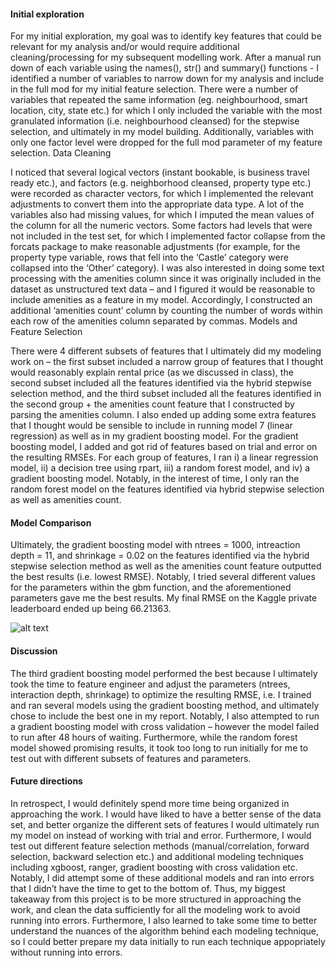 #### Initial exploration

For my initial exploration, my goal was to identify key features that could be relevant for my analysis and/or would require additional cleaning/processing for my subsequent modelling work. After a manual run down of each variable using the names(), str() and summary() functions - I identified a number of variables to narrow down for my analysis and include in the full mod for my initial feature selection. There were a number of variables that repeated the same information (eg. neighbourhood, smart location, city, state etc.) for which I only included the variable with the most granulated information (i.e. neighbourhood cleansed) for the stepwise selection, and ultimately in my model building. Additionally, variables with only one factor level were dropped for the full mod parameter of my feature selection. 
Data Cleaning

I noticed that several logical vectors (instant bookable, is business travel ready etc.), and factors (e.g. neighborhood cleansed, property type etc.) were recorded as character vectors, for which I implemented the relevant adjustments to convert them into the appropriate data type. A lot of the variables also had missing values, for which I imputed the mean values of the column for all the numeric vectors. Some factors had levels that were not included in the test set, for which I implemented factor collapse from the forcats package to make reasonable adjustments (for example, for the property type variable, rows that fell into the ‘Castle’ category were collapsed into the ‘Other’ category). I was also interested in doing some text processing with the amenities column since it was originally included in the dataset as unstructured text data – and I figured it would be reasonable to include amenities as a feature in my model. Accordingly, I constructed an additional ‘amenities count’ column by counting the number of words within each row of the amenities column separated by commas. 
Models and Feature Selection

There were 4 different subsets of features that I ultimately did my modeling work on – the first subset included a narrow group of features that I thought would reasonably explain rental price (as we discussed in class), the second subset included all the features identified via the hybrid stepwise selection method, and the third subset included all the features identified in the second group + the amenities count feature that I constructed by parsing the amenities column. I also ended up adding some extra features that I thought would be sensible to include in running model 7 (linear regression) as well as in my gradient boosting model. For the gradient boosting model, I added and got rid of features based on trial and error on the resulting RMSEs. For each group of features, I ran i) a linear regression model, ii) a decision tree using rpart, iii) a random forest model, and iv) a gradient boosting model. Notably, in the interest of time, I only ran the random forest model on the features identified via hybrid stepwise selection as well as amenities count.  

#### Model Comparison

Ultimately, the gradient boosting model with ntrees = 1000, intreaction depth = 11, and shrinkage = 0.02 on the features identified via the hybrid stepwise selection method as well as the amenities count feature outputted the best results (i.e. lowest RMSE). Notably, I tried several different values for the parameters within the gbm function, and the aforementioned parameters gave me the best results. My final RMSE on the Kaggle private leaderboard ended up being 66.21363.


![alt text](https://i.ibb.co/2nx3gn1/Screen-Shot-2021-03-13-at-8-33-01-AM.png)

#### Discussion

The third gradient boosting model performed the best because I ultimately took the time to feature engineer and adjust the parameters (ntrees, interaction depth, shrinkage) to optimize the resulting RMSE, i.e. I trained and ran several models using the gradient boosting method, and ultimately chose to include the best one in my report. Notably, I also attempted to run a gradient boosting model with cross validation – however the model failed to run after 48 hours of waiting. Furthermore, while the random forest model showed promising results, it took too long to run initially for me to test out with different subsets of features and parameters. 

#### Future directions

In retrospect, I would definitely spend more time being organized in approaching the work. I would have liked to have a better sense of the data set, and better organize the different sets of features I would ultimately run my model on instead of working with trial and error. Furthermore, I would test out different feature selection methods (manual/correlation, forward selection, backward selection etc.) and additional modeling techniques including xgboost, ranger, gradient boosting with cross validation etc. Notably, I did attempt some of these additional models and ran into errors that I didn’t have the time to get to the bottom of. Thus, my biggest takeaway from this project is to be more structured in approaching the work, and clean the data sufficiently for all the modeling work to avoid running into errors. Furthermore, I also learned to take some time to better understand the nuances of the algorithm behind each modeling technique, so I could better prepare my data initially to run each technique appopriately without running into errors.
